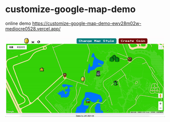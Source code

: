 # customize-google-map-demo

online demo
https://customize-google-map-demo-ewv28m02w-mediocre0528.vercel.app/

![demo](https://github.com/HsiehMinChien/customize-google-map-demo/blob/main/ezgif.com-gif-maker.gif)
